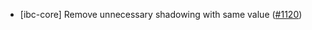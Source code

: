 - [ibc-core] Remove unnecessary shadowing with same value
  ([\#1120](https://github.com/cosmos/ibc-rs/issues/1120))
